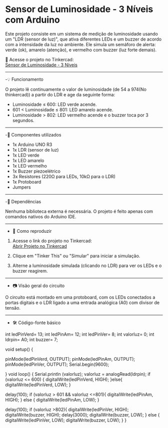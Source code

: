 # Sensor de Luminosidade - 3 Níveis com Arduino

Este projeto consiste em um sistema de medição de luminosidade usando um "LDR (sensor de luz)", que ativa diferentes LEDs e um buzzer de acordo com a intensidade da luz no ambiente. Ele simula um semáforo de alerta: verde (ok), amarelo (atenção), e vermelho com buzzer (luz forte demais).

🔗 Acesse o projeto no Tinkercad:  
[Sensor de Luminosidade - 3 Níveis](https://www.tinkercad.com/things/4Envz2lJSud-sensor-de-luminosidade-3-niveis-?sharecode=Re9cIGe-s3GCfMcCq9KdghMA0Hda6GjprUWEYPvTazk)

---

-💡 Funcionamento

O projeto lê continuamente o valor de luminosidade (de 54 a 974(No thinkercad)) a partir do LDR e age da seguinte forma:

- Luminosidade ≤ 600: LED verde acende.
- 601 < Luminosidade ≤ 801: LED amarelo acende.
- Luminosidade > 802: LED vermelho acende e o buzzer toca por 3 segundos.

---

-🧰 Componentes utilizados

- 1x Arduino UNO R3
- 1x LDR (sensor de luz)
- 1x LED verde
- 1x LED amarelo
- 1x LED vermelho
- 1x Buzzer piezoelétrico
- 3x Resistores (220Ω para LEDs, 10kΩ para o LDR)
- 1x Protoboard
- Jumpers

---

-🧩 Dependências

Nenhuma biblioteca externa é necessária. O projeto é feito apenas com comandos nativos do Arduino IDE.

---

- 🚀 Como reproduzir

1. Acesse o link do projeto no Tinkercad:  
   [Abrir Projeto no Tinkercad](https://www.tinkercad.com/things/4Envz2lJSud-sensor-de-luminosidade-3-niveis-?sharecode=Re9cIGe-s3GCfMcCq9KdghMA0Hda6GjprUWEYPvTazk)

2. Clique em "Tinker This" ou "Simular" para iniciar a simulação.

3. Alterne a luminosidade simulada (clicando no LDR) para ver os LEDs e o buzzer reagirem.

---

- 📷 Visão geral do circuito

O circuito está montado em uma protoboard, com os LEDs conectados a portas digitais e o LDR ligado a uma entrada analógica (A0) com divisor de tensão.

---

- 🛠 Código-fonte básico

int ledPinVerd= 13;
int ledPinAm= 12;
int ledPinVer= 8;
int valorluz= 0;
int ldrpin= A0;
int buzzer= 7;

void setup()
{

pinMode(ledPinVerd, OUTPUT);
pinMode(ledPinAm, OUTPUT);
pinMode(ledPinVer, OUTPUT);
Serial.begin(9600);

}
void loop()
{
Serial.println (valorluz);
valorluz = analogRead(ldrpin);
  if (valorluz <= 600) {
    digitalWrite(ledPinVerd, HIGH);
  }else{
       digitalWrite(ledPinVerd, LOW);
   }

delay(100);
  if (valorluz > 601 && valorluz <=801){
    digitalWrite(ledPinAm, HIGH);
  } else {
    digitalWrite(ledPinAm, LOW);
}

delay(100);
  if (valorluz >802){
    digitalWrite(ledPinVer, HIGH);
    digitalWrite(buzzer, HIGH);
    delay(3000);
    digitalWrite(buzzer, LOW);
  } else {
    digitalWrite(ledPinVer, LOW);
    digitalWrite(buzzer, LOW);
}
}
